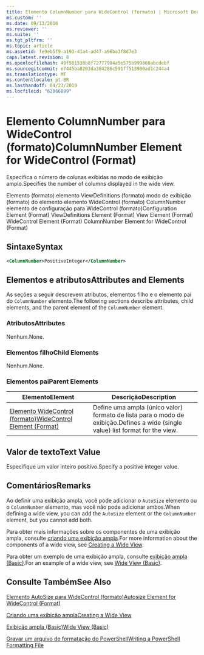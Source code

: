```yaml
---
title: Elemento ColumnNumber para WideControl (formato) | Microsoft Docs
ms.custom: ''
ms.date: 09/13/2016
ms.reviewer: ''
ms.suite: ''
ms.tgt_pltfrm: ''
ms.topic: article
ms.assetid: fe9eb5f9-a193-41a4-ad47-a96ba3f8d7e3
caps.latest.revision: 8
ms.openlocfilehash: 49f501538b8f72777984a5e575b999866abcdebf
ms.sourcegitcommit: e7445ba8203da304286c591ff513900ad1c244a4
ms.translationtype: MT
ms.contentlocale: pt-BR
ms.lasthandoff: 04/23/2019
ms.locfileid: "62066899"
---
```

# <a name="columnnumber-element-for-widecontrol-format"></a><span data-ttu-id="e7b97-102">Elemento ColumnNumber para WideControl (formato)</span><span class="sxs-lookup"><span data-stu-id="e7b97-102">ColumnNumber Element for WideControl (Format)</span></span>

<span data-ttu-id="e7b97-103">Especifica o número de colunas exibidas no modo de exibição amplo.</span><span class="sxs-lookup"><span data-stu-id="e7b97-103">Specifies the number of columns displayed in the wide view.</span></span>

<span data-ttu-id="e7b97-104">Elemento (formato) elemento ViewDefinitions (formato) modo de exibição (formato) do elemento elemento WideControl (formato) ColumnNumber elemento de configuração para WideControl (formato)</span><span class="sxs-lookup"><span data-stu-id="e7b97-104">Configuration Element (Format) ViewDefinitions Element (Format) View Element (Format) WideControl Element (Format) ColumnNumber Element for WideControl (Format)</span></span>

## <a name="syntax"></a><span data-ttu-id="e7b97-105">Sintaxe</span><span class="sxs-lookup"><span data-stu-id="e7b97-105">Syntax</span></span>

```xml
<ColumnNumber>PositiveInteger</ColumnNumber>
```

## <a name="attributes-and-elements"></a><span data-ttu-id="e7b97-106">Elementos e atributos</span><span class="sxs-lookup"><span data-stu-id="e7b97-106">Attributes and Elements</span></span>

<span data-ttu-id="e7b97-107">As seções a seguir descrevem atributos, elementos filho e o elemento pai do `ColumnNumber` elemento.</span><span class="sxs-lookup"><span data-stu-id="e7b97-107">The following sections describe attributes, child elements, and the parent element of the `ColumnNumber` element.</span></span>

### <a name="attributes"></a><span data-ttu-id="e7b97-108">Atributos</span><span class="sxs-lookup"><span data-stu-id="e7b97-108">Attributes</span></span>

<span data-ttu-id="e7b97-109">Nenhum.</span><span class="sxs-lookup"><span data-stu-id="e7b97-109">None.</span></span>

### <a name="child-elements"></a><span data-ttu-id="e7b97-110">Elementos filho</span><span class="sxs-lookup"><span data-stu-id="e7b97-110">Child Elements</span></span>

<span data-ttu-id="e7b97-111">Nenhum.</span><span class="sxs-lookup"><span data-stu-id="e7b97-111">None.</span></span>

### <a name="parent-elements"></a><span data-ttu-id="e7b97-112">Elementos pai</span><span class="sxs-lookup"><span data-stu-id="e7b97-112">Parent Elements</span></span>

|<span data-ttu-id="e7b97-113">Elemento</span><span class="sxs-lookup"><span data-stu-id="e7b97-113">Element</span></span>|<span data-ttu-id="e7b97-114">Descrição</span><span class="sxs-lookup"><span data-stu-id="e7b97-114">Description</span></span>|
|-------------|-----------------|
|[<span data-ttu-id="e7b97-115">Elemento WideControl (formato)</span><span class="sxs-lookup"><span data-stu-id="e7b97-115">WideControl Element (Format)</span></span>](./widecontrol-element-format.md)|<span data-ttu-id="e7b97-116">Define uma ampla (único valor) formato de lista para o modo de exibição.</span><span class="sxs-lookup"><span data-stu-id="e7b97-116">Defines a wide (single value) list format for the view.</span></span>|

## <a name="text-value"></a><span data-ttu-id="e7b97-117">Valor de texto</span><span class="sxs-lookup"><span data-stu-id="e7b97-117">Text Value</span></span>

<span data-ttu-id="e7b97-118">Especifique um valor inteiro positivo.</span><span class="sxs-lookup"><span data-stu-id="e7b97-118">Specify a positive integer value.</span></span>

## <a name="remarks"></a><span data-ttu-id="e7b97-119">Comentários</span><span class="sxs-lookup"><span data-stu-id="e7b97-119">Remarks</span></span>

<span data-ttu-id="e7b97-120">Ao definir uma exibição ampla, você pode adicionar o `AutoSize` elemento ou o `ColumnNumber` elemento, mas você não pode adicionar ambos.</span><span class="sxs-lookup"><span data-stu-id="e7b97-120">When defining a wide view, you can add the `AutoSize` element or the `ColumnNumber` element, but you cannot add both.</span></span>

<span data-ttu-id="e7b97-121">Para obter mais informações sobre os componentes de uma exibição ampla, consulte [criando uma exibição ampla](./creating-a-wide-view.md).</span><span class="sxs-lookup"><span data-stu-id="e7b97-121">For more information about the components of a wide view, see [Creating a Wide View](./creating-a-wide-view.md).</span></span>

<span data-ttu-id="e7b97-122">Para obter um exemplo de uma exibição ampla, consulte [exibição ampla (Basic)](./wide-view-basic.md).</span><span class="sxs-lookup"><span data-stu-id="e7b97-122">For an example of a wide view, see [Wide View (Basic)](./wide-view-basic.md).</span></span>

## <a name="see-also"></a><span data-ttu-id="e7b97-123">Consulte Também</span><span class="sxs-lookup"><span data-stu-id="e7b97-123">See Also</span></span>

[<span data-ttu-id="e7b97-124">Elemento AutoSize para WideControl (formato)</span><span class="sxs-lookup"><span data-stu-id="e7b97-124">Autosize Element for WideControl (Format)</span></span>](./autosize-element-for-widecontrol-format.md)

[<span data-ttu-id="e7b97-125">Criando uma exibição ampla</span><span class="sxs-lookup"><span data-stu-id="e7b97-125">Creating a Wide View</span></span>](./creating-a-wide-view.md)

[<span data-ttu-id="e7b97-126">Exibição ampla (Basic)</span><span class="sxs-lookup"><span data-stu-id="e7b97-126">Wide View (Basic)</span></span>](./wide-view-basic.md)

[<span data-ttu-id="e7b97-127">Gravar um arquivo de formatação do PowerShell</span><span class="sxs-lookup"><span data-stu-id="e7b97-127">Writing a PowerShell Formatting File</span></span>](./writing-a-powershell-formatting-file.md)
